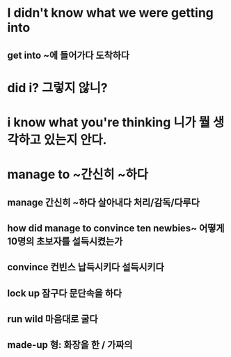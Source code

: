 # I didn't know what we were getting into
## get into ~에 들어가다 도착하다 

# did i? 그렇지 않니?

# i know what you're thinking 니가 뭘 생각하고 있는지 안다.

# manage to ~간신히 ~하다 
## manage 간신히 ~하다 살아내다 처리/감독/다루다
## how did manage to convince ten newbies~ 어떻게 10명의 초보자를 설득시켰는가

## convince 컨빈스 납득시키다 설득시키다

##  lock up 잠구다 문단속을 하다

## run wild 마음대로 굴다 

## made-up 형: 화장을 한 / 가짜의 
